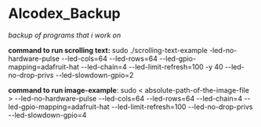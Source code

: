 # Alcodex_Backup
_backup of programs that i work on_

**command to run scrolling text:**  sudo ./scrolling-text-example  -led-no-hardware-pulse --led-cols=64 --led-rows=64 --led-gpio-mapping=adafruit-hat --led-chain=4 --led-limit-refresh=100 -y 40 --led-no-drop-privs  --led-slowdown-gpio=2

**command to run image-example**: sudo < absolute-path-of-the-image-file > --led-no-hardware-pulse  --led-cols=64 --led-rows=64 --led-chain=4 --led-gpio-mapping=adafruit-hat --led-limit-refresh=100  --led-no-drop-privs  --led-slowdown-gpio=4
